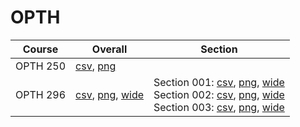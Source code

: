 # OPTH

| Course | Overall | Section |
| ------ | ------- | ------- |
| OPTH 250 | [csv](https://github.com/UCSD-Historical-Enrollment-Data/2024Spring/blob/main/overall/OPTH%20250.csv), [png](https://raw.githubusercontent.com/UCSD-Historical-Enrollment-Data/2024Spring/main/plot_overall/OPTH%20250.png) |  |
| OPTH 296 | [csv](https://github.com/UCSD-Historical-Enrollment-Data/2024Spring/blob/main/overall/OPTH%20296.csv), [png](https://raw.githubusercontent.com/UCSD-Historical-Enrollment-Data/2024Spring/main/plot_overall/OPTH%20296.png), [wide](https://raw.githubusercontent.com/UCSD-Historical-Enrollment-Data/2024Spring/main/plot_overall_wide/OPTH%20296.png) | Section 001: [csv](https://github.com/UCSD-Historical-Enrollment-Data/2024Spring/blob/main/section/OPTH%20296_001.csv), [png](https://raw.githubusercontent.com/UCSD-Historical-Enrollment-Data/2024Spring/main/plot_section/OPTH%20296_001.png), [wide](https://raw.githubusercontent.com/UCSD-Historical-Enrollment-Data/2024Spring/main/plot_section_wide/OPTH%20296_001.png)<br>Section 002: [csv](https://github.com/UCSD-Historical-Enrollment-Data/2024Spring/blob/main/section/OPTH%20296_002.csv), [png](https://raw.githubusercontent.com/UCSD-Historical-Enrollment-Data/2024Spring/main/plot_section/OPTH%20296_002.png), [wide](https://raw.githubusercontent.com/UCSD-Historical-Enrollment-Data/2024Spring/main/plot_section_wide/OPTH%20296_002.png)<br>Section 003: [csv](https://github.com/UCSD-Historical-Enrollment-Data/2024Spring/blob/main/section/OPTH%20296_003.csv), [png](https://raw.githubusercontent.com/UCSD-Historical-Enrollment-Data/2024Spring/main/plot_section/OPTH%20296_003.png), [wide](https://raw.githubusercontent.com/UCSD-Historical-Enrollment-Data/2024Spring/main/plot_section_wide/OPTH%20296_003.png) |
